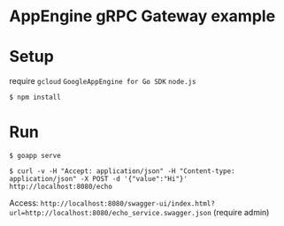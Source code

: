 # AppEngine gRPC Gateway example

# Setup

require `gcloud` `GoogleAppEngine for Go SDK` `node.js`

```
$ npm install
```

# Run

```
$ goapp serve
```

```
$ curl -v -H "Accept: application/json" -H "Content-type: application/json" -X POST -d '{"value":"Hi"}'  http://localhost:8080/echo
```

Access: `http://localhost:8080/swagger-ui/index.html?url=http://localhost:8080/echo_service.swagger.json` (require admin)
